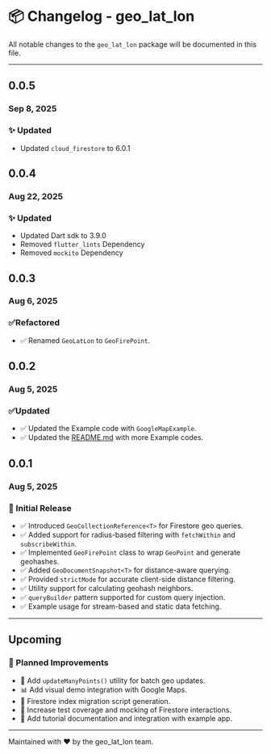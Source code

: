 # 📦 Changelog - geo_lat_lon

All notable changes to the `geo_lat_lon` package will be documented in this file.

---

## 0.0.5

### Sep 8, 2025

### ✨ Updated

- Updated `cloud_firestore` to 6.0.1

## 0.0.4

### Aug 22, 2025

### ✨ Updated

- Updated Dart sdk to 3.9.0
- Removed `flutter_lints` Dependency
- Removed `mockito` Dependency

## 0.0.3

### Aug 6, 2025

### ✅Refactored

* ✅ Renamed `GeoLatLon` to `GeoFirePoint`.

## 0.0.2

### Aug 5, 2025

### ✅Updated

* ✅ Updated the Example code with `GoogleMapExample`.
* ✅ Updated the [README.md](README.md) with more Example codes.

## 0.0.1

### Aug 5, 2025

### 🎉 Initial Release

* ✅ Introduced `GeoCollectionReference<T>` for Firestore geo queries.
* ✅ Added support for radius-based filtering with `fetchWithin` and `subscribeWithin`.
* ✅ Implemented `GeoFirePoint` class to wrap `GeoPoint` and generate geohashes.
* ✅ Added `GeoDocumentSnapshot<T>` for distance-aware querying.
* ✅ Provided `strictMode` for accurate client-side distance filtering.
* ✅ Utility support for calculating geohash neighbors.
* ✅ `queryBuilder` pattern supported for custom query injection.
* ✅ Example usage for stream-based and static data fetching.

---

## Upcoming

### 🚧 Planned Improvements

* 🔄 Add `updateManyPoints()` utility for batch geo updates.
* 📊 Add visual demo integration with Google Maps.
* 🔧 Firestore index migration script generation.
* 🧪 Increase test coverage and mocking of Firestore interactions.
* 📘 Add tutorial documentation and integration with example app.

---

Maintained with ❤️ by the geo_lat_lon team.
